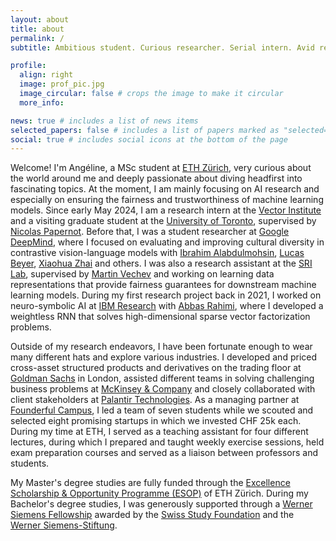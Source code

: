 ```yaml
---
layout: about
title: about
permalink: /
subtitle: Ambitious student. Curious researcher. Serial intern. Avid reader. Sports enthusiast.

profile:
  align: right
  image: prof_pic.jpg
  image_circular: false # crops the image to make it circular
  more_info: 

news: true # includes a list of news items
selected_papers: false # includes a list of papers marked as "selected={true}"
social: true # includes social icons at the bottom of the page
---
```


Welcome! I'm Angéline, a MSc student at [ETH Zürich](https://ethz.ch/en.html), very curious about the world around me and deeply passionate about diving headfirst into fascinating topics. At the moment, I am mainly focusing on AI research and especially on ensuring the fairness and trustworthiness of machine learning models. Since early May 2024, I am a research intern at the [Vector Institute](https://vectorinstitute.ai/) and a visiting graduate student at the [University of Toronto](https://www.utoronto.ca/), supervised by [Nicolas Papernot](https://www.papernot.fr/). Before that, I was a student researcher at [Google DeepMind](https://deepmind.google/), where I focused on evaluating and improving cultural diversity in contrastive vision-language models with [Ibrahim Alabdulmohsin](https://ibomohsin.github.io/), [Lucas Beyer](http://lucasb.eyer.be/), [Xiaohua Zhai](https://sites.google.com/view/xzhai) and others. I was also a research assistant at the [SRI Lab](https://www.sri.inf.ethz.ch/), supervised by [Martin Vechev](https://www.sri.inf.ethz.ch/people/martin) and working on learning data representations that provide fairness guarantees for downstream machine learning models. During my first research project back in 2021, I worked on neuro-symbolic AI at [IBM Research](https://research.ibm.com/) with [Abbas Rahimi](https://research.ibm.com/people/abbas-rahimi), where I developed a weightless RNN that solves high-dimensional sparse vector factorization problems. 

Outside of my research endeavors, I have been fortunate enough to wear many different hats and explore various industries. I developed and priced cross-asset structured products and derivatives on the trading floor at [Goldman Sachs](https://www.goldmansachs.com/) in London, assisted different teams in solving challenging business problems at [McKinsey & Company](https://www.mckinsey.com/ch/overview) and closely collaborated with client stakeholders at [Palantir Technologies](https://www.palantir.com/uk/). As a managing partner at [Founderful Campus](https://www.campus.founderful.com/), I led a team of seven students while we scouted and selected eight promising startups in which we invested CHF 25k each. During my time at ETH, I served as a teaching assistant for four different lectures, during which I prepared and taught weekly exercise sessions, held exam preparation courses and served as a liaison between professors and students.

My Master's degree studies are fully funded through the [Excellence Scholarship & Opportunity Programme (ESOP)](https://ethz.ch/students/en/studies/financial/scholarships/excellencescholarship.html) of ETH Zürich. During my Bachelor's degree studies, I was generously supported through a [Werner Siemens Fellowship](https://www.studyfoundation.ch/our-scholarships/) awarded by the [Swiss Study Foundation](https://www.studyfoundation.ch/) and the [Werner Siemens-Stiftung](https://www.wernersiemens-stiftung.ch/en/). 